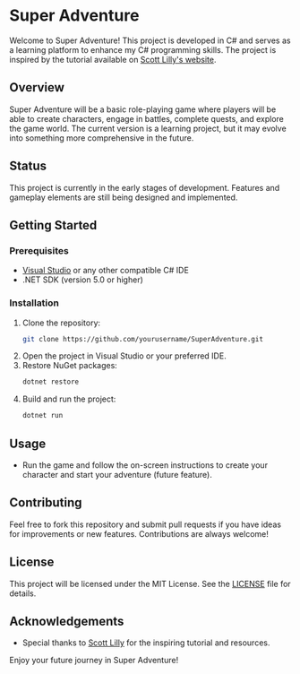 # Super Adventure

Welcome to Super Adventure! This project is developed in C# and serves as a learning platform to enhance my C# programming skills. The project is inspired by the tutorial available on [Scott Lilly's website](https://scottlilly.com/).

## Overview

Super Adventure will be a basic role-playing game where players will be able to create characters, engage in battles, complete quests, and explore the game world. The current version is a learning project, but it may evolve into something more comprehensive in the future.

## Status

This project is currently in the early stages of development. Features and gameplay elements are still being designed and implemented.

## Getting Started

### Prerequisites

- [Visual Studio](https://visualstudio.microsoft.com/) or any other compatible C# IDE
- .NET SDK (version 5.0 or higher)

### Installation

1. Clone the repository:
    ```sh
    git clone https://github.com/yourusername/SuperAdventure.git
    ```
2. Open the project in Visual Studio or your preferred IDE.
3. Restore NuGet packages:
    ```sh
    dotnet restore
    ```
4. Build and run the project:
    ```sh
    dotnet run
    ```

## Usage

- Run the game and follow the on-screen instructions to create your character and start your adventure (future feature).

## Contributing

Feel free to fork this repository and submit pull requests if you have ideas for improvements or new features. Contributions are always welcome!

## License

This project will be licensed under the MIT License. See the [LICENSE](LICENSE) file for details.

## Acknowledgements

- Special thanks to [Scott Lilly](https://scottlilly.com/) for the inspiring tutorial and resources.

Enjoy your future journey in Super Adventure!
